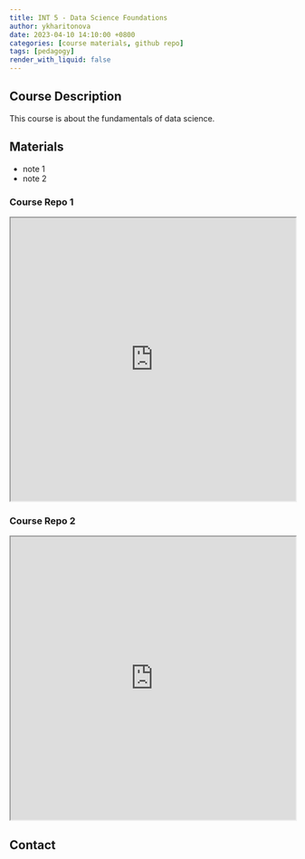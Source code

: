 ```yaml
---
title: INT 5 - Data Science Foundations
author: ykharitonova
date: 2023-04-10 14:10:00 +0800
categories: [course materials, github repo]
tags: [pedagogy]
render_with_liquid: false
---
```


## Course Description
This course is about the fundamentals of data science.


## Materials
* note 1
* note 2

### Course Repo 1
<iframe src="https://github.com/ucsb-int5/int5-f19-notebooks" height="500" style="width: 100%;"></iframe>

</div>



### Course Repo 2
<iframe src="https://github.com/ucsb-int5/int5-f18-notebooks" height="500" style="width: 100%;"></iframe>




## Contact
